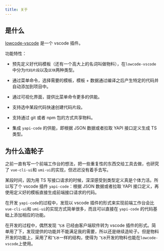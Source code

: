 ```yaml
---
title: 关于
---
```

## 是什么

[lowcode-vscode](https://marketplace.visualstudio.com/items?itemName=wjkang.yapi-code) 是一个 vscode 插件。

功能特性：

* 预先定义好代码模板（还有一个高大上的名词叫做物料），在`lowcode-vscode`中分为`代码片段`以及`区块`两种类型。

* 通过菜单命令，选择需要的模板，模板 + 数据通过编译之后产生特定的代码并自动添加到项目中。

* 通过可视化界面，提供比菜单命令更多的供能。

* 支持选中某段代码快速创建代码片段。

* 支持通过 git 或者 npm 包的方式共享物料。

* 集成 `yapi-code` 的供能，即根据 JSON 数据或者拉取 YAPI 接口定义生成 TS 类型。


## 为什么造轮子


之前一直有写一个前端工作台的想法，把一些重复性的东西交给工具去做，也研究了 `vue-cli-ui`和 `umi-ui`的实现，但迟迟没有着手去写。


某段时间，因为用 TS 写接口请求的时候，深深感受到类型定义真是个体力活。所以写了个 vscode 插件 `yapi-code`：根据 JSON 数据或者拉取 YAPI 接口定义，再使用定义好的模板直接生成前端接口请求的代码。

在开发 `yapi-code`的过程中，发现以 vscode 插件的形式来实现前端工作台会比 `vue-cli-ui`和 `umi-ui`的实现方式简单很多，而且可以直接在 `yapi-code` 的代码基础上添加相应的功能。


在开发的过程中，偶然发现 `飞冰` 已经由客户端软件转为 vscode 插件的形式。简单用了下，发现提供的功能并不能满足我的需要，所以还是继续造轮子。但是物料开发的功能上，采用了和`飞冰`一样的结构，使得为 `飞冰`开发的物料也能在`lowcode-vscode`上使用。